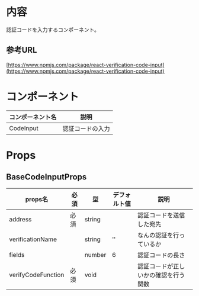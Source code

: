 # 内容

認証コードを入力するコンポーネント。

## 参考URL

[https://www.npmjs.com/package/react-verification-code-input](https://www.npmjs.com/package/react-verification-code-input)

# コンポーネント

|コンポーネント名|説明|
|---|---|
|CodeInput|認証コードの入力|

# Props

## BaseCodeInputProps

|props名|必須|型|デフォルト値|説明|
|---|---|---|---|---|
|address|必須|string||認証コードを送信した宛先|
|verificationName||string|''|なんの認証を行っているか|
|fields||number|6|認証コードの長さ|
|verifyCodeFunction|必須|void||認証コードが正しいかの確認を行う関数|